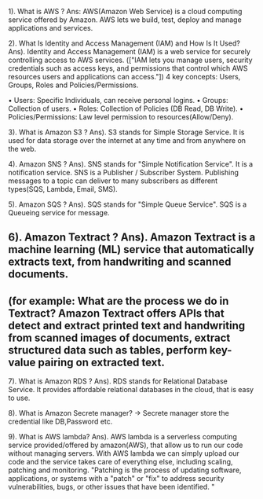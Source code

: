 1). What is AWS ?
Ans: AWS(Amazon Web Service) is a cloud computing service offered by Amazon. 
     AWS lets we build, test, deploy and manage applications and services.
     
     
2). What Is Identity and Access Management (IAM) and How Is It Used?
Ans). Identity and Access Management (IAM) is a web service for securely controlling access to AWS services.
(["IAM lets you manage users, security credentials such as access keys, and permissions that control which AWS 
 resources users and applications can access."])
   4 key concepts: Users, Groups, Roles and Policies/Permissions.

•  	Users: Specific Individuals, can receive personal logins.
•	Groups: Collection of users.
•	Roles: Collection of Policies (DB Read, DB Write).
•	Policies/Permissions: Law level permission to resources(Allow/Deny).

3).  What is Amazon S3 ?
Ans). S3 stands for Simple Storage Service. 
      It is used for data storage over the internet at any time and from anywhere on the web.

4). Amazon SNS ?
Ans). SNS stands for "Simple Notification Service". It is a notification service.
      SNS is a Publisher / Subscriber System.
      Publishing messages to a topic can deliver to many subscribers as different types(SQS, Lambda, Email, SMS).

5). Amazon SQS ?
Ans). SQS stands for "Simple Queue Service". 
      SQS is a Queueing service for message.
      
6). Amazon Textract ?
Ans). Amazon Textract is a machine learning (ML) service that automatically extracts text,
     from handwriting and scanned documents.
  ----------------------------------------------------    
 (for example: What are the process we do in Textract?
 Amazon Textract offers APIs that detect and extract printed text and handwriting from scanned images of documents, 
 extract structured data such as tables, perform key-value pairing on extracted text.
------------------------------------------------------

7). What is Amazon RDS ?
Ans). RDS stands for Relational Database Service.
      It provides affordable relational databases in the cloud, that is easy to use.
      
8). What is Amazon Secrete manager?
   -> Secrete manager store the credential like DB,Password etc.
   
9). What is AWS lambda?
Ans). AWS lambda is a serverless computing service provided/offered by amazon(AWS), that allow us to run our code without 
      managing servers. With AWS lambda we can simply upload our code and the service takes care of everything else,
      including scaling, patching and monitoring.
   "Patching is the process of updating software, applications, or systems with a "patch" or "fix" to address security 
    vulnerabilities, bugs, or other issues that have been identified. "
